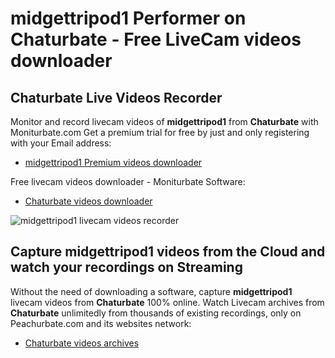# midgettripod1 Performer on Chaturbate - Free LiveCam videos downloader

## Chaturbate Live Videos Recorder

Monitor and record livecam videos of **midgettripod1** from **Chaturbate** with Moniturbate.com
Get a premium trial for free by just and only registering with your Email address:
* [midgettripod1 Premium videos downloader](https://moniturbate.com/request-demo-licence-key.html)

Free livecam videos downloader - Moniturbate Software:
* [Chaturbate videos downloader](https://moniturbate.com/moniturbate-download-software.html)

![midgettripod1 livecam videos recorder](https://peachurnet.com/templates/moniturbate-software.png)


## Capture midgettripod1 videos from the Cloud and watch your recordings on Streaming

Without the need of downloading a software, capture **midgettripod1** livecam videos from **Chaturbate** 100% online.
Watch Livecam archives from **Chaturbate** unlimitedly from thousands of existing recordings, only on Peachurbate.com and its websites network:
* [Chaturbate videos archives](https://peachurnet.com/)